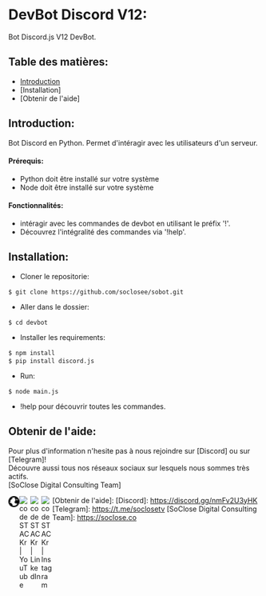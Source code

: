 # DevBot Discord V12:
Bot Discord.js V12 DevBot.

## Table des matières:
* [Introduction]
* [Installation]
* [Obtenir de l'aide]

## Introduction:
Bot Discord en Python. Permet d'intéragir avec les utilisateurs d'un serveur.
#### Prérequis:
* Python doit être installé sur votre système
* Node doit être installé sur votre système 
#### Fonctionnalités:
* intéragir avec les commandes de devbot en  utilisant le préfix '!'.
* Découvrez l'intégralité des commandes via '!help'.

## Installation:
* Cloner le repositorie: 
```
$ git clone https://github.com/soclosee/sobot.git
``` 

* Aller dans le dossier:
```
$ cd devbot
```

* Installer les requirements: 
```
$ npm install
$ pip install discord.js
``` 

* Run: 
```
$ node main.js
``` 

* !help pour découvrir toutes les commandes.


## Obtenir de l'aide:
Pour plus d'information n'hesite pas à nous rejoindre sur [Discord] ou sur [Telegram]!  
Découvre aussi tous nos réseaux sociaux sur lesquels nous sommes très actifs. 
<br>
[SoClose Digital Consulting Team]
<br>

[<img align="left" alt="codeSTACKr.com" width="22px" src="https://raw.githubusercontent.com/iconic/open-iconic/master/svg/globe.svg" />][website]
[<img align="left" alt="codeSTACKr | YouTube" width="22px" src="https://cdn.jsdelivr.net/npm/simple-icons@v3/icons/youtube.svg" />][youtube]
[<img align="left" alt="codeSTACKr | LinkedIn" width="22px" src="https://cdn.jsdelivr.net/npm/simple-icons@v3/icons/linkedin.svg" />][linkedin]
[<img align="left" alt="codeSTACKr | Instagram" width="22px" src="https://cdn.jsdelivr.net/npm/simple-icons@v3/icons/instagram.svg" />][instagram]

[website]: https://soclose.co
[youtube]: https://youtube.com/
[instagram]: https://instagram.com/socloseagency
[linkedin]: https://www.linkedin.com/company/soclosedigital
[introduction]: 
[installation]: 
[Obtenir de l'aide]: 
[Discord]: https://discord.gg/nmFv2U3yHK
[Telegram]: https://t.me/soclosetv
[SoClose Digital Consulting Team]: https://soclose.co
